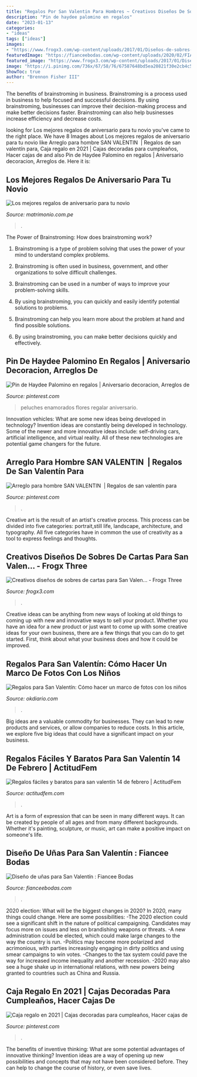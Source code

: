 ```yaml
---
title: "Regalos Por San Valentin Para Hombres ~ Creativos Diseños De Sobres De Cartas Para San Valen..."
description: "Pin de haydee palomino en regalos"
date: "2023-01-13"
categories:
- "ideas"
tags: ["ideas"]
images:
- "https://www.frogx3.com/wp-content/uploads/2017/01/Diseños-de-sobres-para-san-valentin-8.jpg"
featuredImage: "https://fianceebodas.com/wp-content/uploads/2020/02/FIANCEE-BODAS-FEB-MODA-DISENO-UNAS-PARA-SAN.-VALENTIN-81.jpg"
featured_image: "https://www.frogx3.com/wp-content/uploads/2017/01/Diseños-de-sobres-para-san-valentin-8.jpg"
image: "https://i.pinimg.com/736x/67/58/76/67587648bd5ea20821f30e2cb4c5a244.jpg"
ShowToc: true
author: "Brennon Fisher III"
---
```



The benefits of brainstroming in business.
Brainstroming is a process used in business to help focused and successful decisions. By using brainstroming, businesses can improve their decision-making process and make better decisions faster. Brainstroming can also help businesses increase efficiency and decrease costs.

	

		
looking for Los mejores regalos de aniversario para tu novio you've came to the right place. We have 8 Images about Los mejores regalos de aniversario para tu novio like Arreglo para hombre SAN VALENTIN ️ | Regalos de san valentín para, Caja regalo en 2021 | Cajas decoradas para cumpleaños, Hacer cajas de and also Pin de Haydee Palomino en regalos | Aniversario decoracion, Arreglos de. Here it is:
		
    
## Los Mejores Regalos De Aniversario Para Tu Novio

<img loading=lazy src="https://cdn0.matrimonio.com.pe/usr/9/0/9/0/cfb_225136.jpg" onerror="this.onerror=null;this.src='https://tse1.mm.bing.net/th?id=OIP.WwaSWHIBlRHko0OJ76pSHQAAAA&amp;pid=15.1';" alt="Los mejores regalos de aniversario para tu novio">

_Source: matrimonio.com.pe_

>. 

	

The Power of Brainstroming: How does brainstroming work?
1. Brainstroming is a type of problem solving that uses the power of your mind to understand complex problems.
2. Brainstroming is often used in business, government, and other organizations to solve difficult challenges.

3. Brainstroming can be used in a number of ways to improve your problem-solving skills.

4. By using brainstroming, you can quickly and easily identify potential solutions to problems.

5. Brainstroming can help you learn more about the problem at hand and find possible solutions.

6. By using brainstroming, you can make better decisions quickly and effectively.

    
## Pin De Haydee Palomino En Regalos | Aniversario Decoracion, Arreglos De

<img loading=lazy src="https://i.pinimg.com/736x/67/58/76/67587648bd5ea20821f30e2cb4c5a244.jpg" onerror="this.onerror=null;this.src='https://tse1.mm.bing.net/th?id=OIP.Brkwuv8uPQazRe0VDzsGqAHaNL&amp;pid=15.1';" alt="Pin de Haydee Palomino en regalos | Aniversario decoracion, Arreglos de">

_Source: pinterest.com_

>peluches enamorados flores regalar aniversario. 

	

Innovation vehicles: What are some new ideas being developed in technology?
Invention ideas are constantly being developed in technology. Some of the newer and more innovative ideas include: self-driving cars, artificial intelligence, and virtual reality. All of these new technologies are potential game changers for the future.

    
## Arreglo Para Hombre SAN VALENTIN ️ | Regalos De San Valentín Para

<img loading=lazy src="https://i.pinimg.com/736x/7d/6f/d0/7d6fd0ffc82554e1f4702a1444f9dadd--san-valentin-ideas-dary.jpg" onerror="this.onerror=null;this.src='https://tse3.mm.bing.net/th?id=OIP.vAMLfJ_kqfHOU2guzAWpDwDMEy&amp;pid=15.1';" alt="Arreglo para hombre SAN VALENTIN ️ | Regalos de san valentín para">

_Source: pinterest.com_

>. 

	

Creative art is the result of an artist's creative process. This process can be divided into five categories: portrait,still life, landscape, architecture, and typography. All five categories have in common the use of creativity as a tool to express feelings and thoughts.

    
## Creativos Diseños De Sobres De Cartas Para San Valen... - Frogx Three

<img loading=lazy src="https://www.frogx3.com/wp-content/uploads/2017/01/Diseños-de-sobres-para-san-valentin-8.jpg" onerror="this.onerror=null;this.src='https://tse2.mm.bing.net/th?id=OIP.y7xBsouxLdX09BkMEKxVLwAAAA&amp;pid=15.1';" alt="Creativos diseños de sobres de cartas para San Valen... - Frogx Three">

_Source: frogx3.com_

>. 

	

Creative ideas can be anything from new ways of looking at old things to coming up with new and innovative ways to sell your product. Whether you have an idea for a new product or just want to come up with some creative ideas for your own business, there are a few things that you can do to get started. First, think about what your business does and how it could be improved.

    
## Regalos Para San Valentín: Cómo Hacer Un Marco De Fotos Con Los Niños

<img loading=lazy src="https://okdiario.com/img/2020/01/22/san-valentin-2020-como-hacer-un-marco-de-fotos-romantico-con-los-ninos.jpg" onerror="this.onerror=null;this.src='https://tse2.mm.bing.net/th?id=OIP.ynW96UKiOKTH7xZeyGQZ3QHaEK&amp;pid=15.1';" alt="Regalos para San Valentín: Cómo hacer un marco de fotos con los niños">

_Source: okdiario.com_

>. 

	

Big ideas are a valuable commodity for businesses. They can lead to new products and services, or allow companies to reduce costs. In this article, we explore five big ideas that could have a significant impact on your business.

    
## Regalos Fáciles Y Baratos Para San Valentín 14 De Febrero | ActitudFem

<img loading=lazy src="https://cdn2.actitudfem.com/media/files/styles/large/public/images/2015/02/9afea624064d0247df044c77a82f0e8f.jpg" onerror="this.onerror=null;this.src='https://tse2.mm.bing.net/th?id=OIP.pucm6b410oUeHEvGeEgkrgHaFk&amp;pid=15.1';" alt="Regalos fáciles y baratos para san valentín 14 de febrero | ActitudFem">

_Source: actitudfem.com_

>. 

	

Art is a form of expression that can be seen in many different ways. It can be created by people of all ages and from many different backgrounds. Whether it's painting, sculpture, or music, art can make a positive impact on someone's life.

    
## Diseño De Uñas Para San Valentín : Fiancee Bodas

<img loading=lazy src="https://fianceebodas.com/wp-content/uploads/2020/02/FIANCEE-BODAS-FEB-MODA-DISENO-UNAS-PARA-SAN.-VALENTIN-81.jpg" onerror="this.onerror=null;this.src='https://tse2.mm.bing.net/th?id=OIP._T-y9wgYcjNHZH7LdE7g8AHaHa&amp;pid=15.1';" alt="Diseño de uñas para San Valentín : Fiancee Bodas">

_Source: fianceebodas.com_

>. 

	

2020 election: What will be the biggest changes in 2020?
In 2020, many things could change. Here are some possibilities:
-The 2020 election could see a significant shift in the nature of political campaigning. Candidates may focus more on issues and less on brandishing weapons or threats. 
-A new administration could be elected, which could make large changes to the way the country is run. 
-Politics may become more polarized and acrimonious, with parties increasingly engaging in dirty politics and using smear campaigns to win votes. 
-Changes to the tax system could pave the way for increased income inequality and another recession. 
-2020 may also see a huge shake up in international relations, with new powers being granted to countries such as China and Russia.

    
## Caja Regalo En 2021 | Cajas Decoradas Para Cumpleaños, Hacer Cajas De

<img loading=lazy src="https://i.pinimg.com/736x/a9/cf/97/a9cf977bf96615556df8e6ad5a1fb4b3.jpg" onerror="this.onerror=null;this.src='https://tse1.mm.bing.net/th?id=OIP.qo-woHCSWqBM9RC5eyBPBQHaJ3&amp;pid=15.1';" alt="Caja regalo en 2021 | Cajas decoradas para cumpleaños, Hacer cajas de">

_Source: pinterest.com_

>. 

	

The benefits of inventive thinking: What are some potential advantages of innovative thinking?
Invention ideas are a way of opening up new possibilities and concepts that may not have been considered before. They can help to change the course of history, or even save lives.

